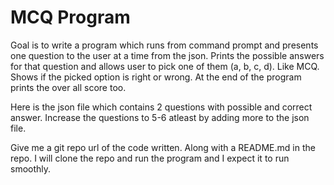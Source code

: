 # MCQ Program

Goal is to write a program which runs from command prompt and presents one question to the user at a time from the json. 
Prints the possible answers for that question and allows user to pick one of them (a, b, c, d). Like MCQ.
Shows if the picked option is right or wrong. At the end of the program prints the over all score too.

Here is the json file which contains 2 questions with possible and correct answer.
Increase the questions to 5-6 atleast by adding more to the json file.

Give me a git repo url of the code written. Along with a README.md in the repo.
I will clone the repo and run the program and I expect it to run smoothly.


